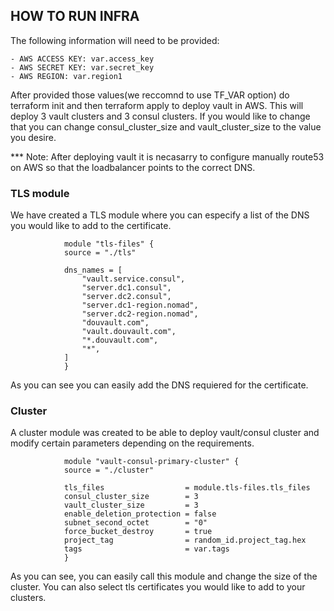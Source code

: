 ## HOW TO RUN INFRA

The following information will need to be provided:

    - AWS ACCESS KEY: var.access_key
    - AWS SECRET KEY: var.secret_key
    - AWS REGION: var.region1

After provided those values(we reccomnd to use TF_VAR option) do terraform init and then terraform apply to deploy vault in AWS. This will deploy 3 vault clusters and 3 consul clusters. If you would like to change that you can change consul_cluster_size and vault_cluster_size to the value you desire.

*** Note: After deploying vault it is necasarry to configure manually route53 on AWS so that the loadbalancer points to the correct DNS.

### TLS module

We have created a TLS module where you can especify a list of the DNS you would like to add to the certificate.

                module "tls-files" {
                source = "./tls"

                dns_names = [
                    "vault.service.consul",
                    "server.dc1.consul",
                    "server.dc2.consul",
                    "server.dc1-region.nomad",
                    "server.dc2-region.nomad",
                    "douvault.com",
                    "vault.douvault.com",
                    "*.douvault.com",
                    "*",
                ]
                }

As you can see you can easily add the DNS requiered for the certificate.

### Cluster

A cluster module was created to be able to deploy vault/consul cluster and modify certain parameters depending on the requirements.

                module "vault-consul-primary-cluster" {
                source = "./cluster"

                tls_files                  = module.tls-files.tls_files
                consul_cluster_size        = 3
                vault_cluster_size         = 3
                enable_deletion_protection = false
                subnet_second_octet        = "0"
                force_bucket_destroy       = true
                project_tag                = random_id.project_tag.hex
                tags                       = var.tags
                }

As you can see, you can easily call this module and change the size of the cluster. You can also select tls certificates you would like to add to your clusters.
